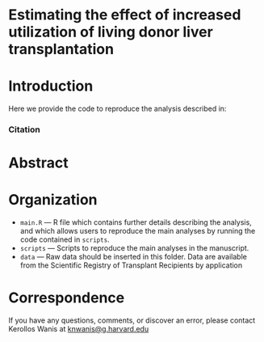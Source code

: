 # Estimating the effect of increased utilization of living donor liver transplantation
# Introduction
Here we provide the code to reproduce the analysis described in: 

### Citation

> 

# Abstract
 


# Organization
- `main.R` — R file which contains further details describing the analysis, and which allows users to reproduce the main analyses by running the code contained in `scripts`.
- `scripts`  — Scripts to reproduce the main analyses in the manuscript.
- `data`  — Raw data should be inserted in this folder. Data are available from the Scientific Registry of Transplant Recipients by application

# Correspondence
If you have any questions, comments, or discover an error, please contact Kerollos Wanis at knwanis@g.harvard.edu
